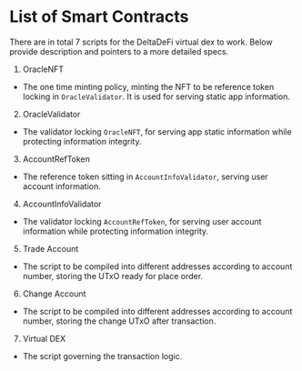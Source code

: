 # List of Smart Contracts

There are in total 7 scripts for the DeltaDeFi virtual dex to work. Below provide description and pointers to a more detailed specs.

1. OracleNFT

- The one time minting policy, minting the NFT to be reference token locking in `OracleValidator`. It is used for serving static app information.

2. OracleValidator

- The validator locking `OracleNFT`, for serving app static information while protecting information integrity.

3. AccountRefToken

- The reference token sitting in `AccountInfoValidator`, serving user account information.

4. AccountInfoValidator

- The validator locking `AccountRefToken`, for serving user account information while protecting information integrity.

5. Trade Account

- The script to be compiled into different addresses according to account number, storing the UTxO ready for place order.

6. Change Account

- The script to be compiled into different addresses according to account number, storing the change UTxO after transaction.

7. Virtual DEX

- The script governing the transaction logic.

